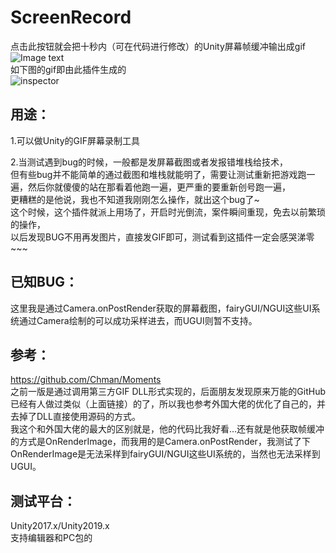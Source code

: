 # ScreenRecord
 
点击此按钮就会把十秒内（可在代码进行修改）的Unity屏幕帧缓冲输出成gif  
![Image text](https://github.com/sunbrando/ScreenRecord/blob/master/Document/20200517221438.png)  
如下图的gif即由此插件生成的  
![inspector](https://github.com/sunbrando/ScreenRecord/blob/master/Assets/Gif/%E6%A1%88%E5%8F%91%E7%8E%B0%E5%9C%BA05-17%2018-19-19.gif)

用途：
---
1.可以做Unity的GIF屏幕录制工具  

2.当测试遇到bug的时候，一般都是发屏幕截图或者发报错堆栈给技术，  
但有些bug并不能简单的通过截图和堆栈就能明了，需要让测试重新把游戏跑一遍，然后你就傻傻的站在那看着他跑一遍，更严重的要重新创号跑一遍，  
更糟糕的是他说，我也不知道我刚刚怎么操作，就出这个bug了~  
这个时候，这个插件就派上用场了，开启时光倒流，案件瞬间重现，免去以前繁琐的操作，  
以后发现BUG不用再发图片，直接发GIF即可，测试看到这插件一定会感哭涕零~~~

已知BUG：
---
这里我是通过Camera.onPostRender获取的屏幕截图，fairyGUI/NGUI这些UI系统通过Camera绘制的可以成功采样进去，而UGUI则暂不支持。 

参考：
---
https://github.com/Chman/Moments  
之前一版是通过调用第三方GIF DLL形式实现的，后面朋友发现原来万能的GitHub已经有人做过类似（上面链接）的了，所以我也参考外国大佬的优化了自己的，并去掉了DLL直接使用源码的方式。  
我这个和外国大佬的最大的区别就是，他的代码比我好看...还有就是他获取帧缓冲的方式是OnRenderImage，而我用的是Camera.onPostRender，我测试了下OnRenderImage是无法采样到fairyGUI/NGUI这些UI系统的，当然也无法采样到UGUI。

测试平台：
---
Unity2017.x/Unity2019.x  
支持编辑器和PC包的

